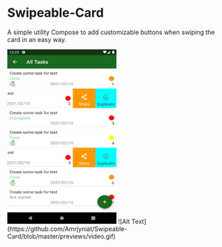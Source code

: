 # Swipeable-Card
A simple utility Compose to add customizable buttons when swiping the card in an easy way.

<img src="https://github.com/Amrjyniat/Swipeable-Card/blob/master/previews/Screenshot.png" width="250" height="400" />
![Alt Text](https://github.com/Amrjyniat/Swipeable-Card/blob/master/previews/video.gif)




